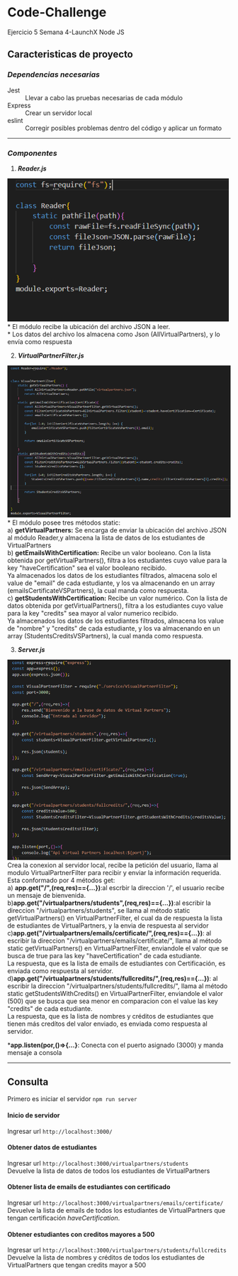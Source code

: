 # Code-Challenge
Ejercicio 5 Semana 4-LaunchX Node JS

## Caracteristicas de proyecto

<i><h3>Dependencias necesarias</h3></i>

<dl>
    <dt>Jest</dt>
        <dd>Llevar a cabo las pruebas necesarias de cada módulo</dd>
    <dt>Express</dt>
        <dd>Crear un servidor local</dd>
    <dt>eslint</dt>
        <dd>Corregir posibles problemas dentro del código y aplicar un formato</dd>
</dl>
<hr>

<i><h3>Componentes</h3></i>

1. <b><i>Reader.js</i></b>
<img src='./imagesCode/reader.png' width="500px">
* El módulo recibe la ubicación del archivo JSON a leer. <br>
* Los datos del archivo los almacena como Json (AllVirtualPartners), y lo envía como respuesta

2. <b><i>VirtualPartnerFilter.js</i></b>
<img src='./imagesCode/virtualpartner.png' width="900px">
* El módulo posee tres métodos static: <br>
a) <b>getVirtualPartners:</b> Se encarga de enviar la ubicación del archivo JSON al módulo Reader,y almacena la lista de datos de los estudiantes de VirtualPartners<br>
b) <b>getEmailsWithCertification:</b> Recibe un valor booleano. Con la lista obtenida por getVirtualPartners(), filtra a los estudiantes cuyo value para la key "haveCertification" sea el valor booleano recibido.<br>Ya almacenados los datos de los estudiantes filtrados, almacena solo el value de "email" de cada estudiante, y los va almacenando en un array (emailsCertificateVSPartners), la cual manda como respuesta.<br>
c) <b>getStudentsWithCertification:</b> Recibe un valor numérico. Con la lista de datos obtenida por getVirtualPartners(), filtra a los estudiantes cuyo value para la key "credits" sea mayor al valor numerico recibido.<br>Ya almacenados los datos de los estudiantes filtrados, almacena los value de "nombre" y "credits" de cada estudiante, y los va almacenando en un array (StudentsCreditsVSPartners), la cual manda como respuesta.<br>

3. <b><i>Server.js</i></b>
<img src="./imagesCode/server.png">  
Crea la conexion al servidor local, recibe la petición del usuario, llama al modulo VirtualPartnerFilter para recibir y enviar la información requerida.
Esta conformado por 4 métodos get:<br>
a) <b>app.get("/",(req,res)=={...})</b>:al escrbir la direccion '/', el usuario recibe un mensaje de bienvenida.<br>
b)<b>app.get("/virtualpartners/students",(req,res)=={...})</b>:al escribir la direccion "/virtualpartners/students", se llama al método static getVirtualPartners() en VirtualPartnerFilter, el cual da de respuesta la lista de estudiantes de VirtualPartners, y la envia de respuesta al servidor<br>
c)<b>app.get("/virtualpartners/emails/certificate/",(req,res)=={...})</b>: al escribir la direccion "/virtualpartners/emails/certificate/", llama al método static getVirtualPartners() en VirtualPartnerFilter, enviandole el valor que se busca de true para las key "haveCertification" de cada estudiante.<br>La respuesta, que es la lista de emails de estudiantes con Certificación, es enviada como respuesta al servidor.<br>
d)<b>app.get("/virtualpartners/students/fullcredits/",(req,res)=={...})</b>: al escribir la direccion "/virtualpartners/students/fullcredits/", llama al método static getStudentsWithCredits() en VirtualPartnerFilter, enviandole el valor (500) que se busca que sea menor en comparacion con el value las key "credits" de cada estudiante.<br>La respuesta, que es la lista de nombres y créditos de estudiantes que tienen más credítos del valor enviado, es enviada como respuesta al servidor.<br>

*<b>app.listen(por,()=>{...}</b>: Conecta con el puerto asignado (3000) y manda mensaje a consola
<hr>

## Consulta
Primero es iniciar el servidor <code>npm run server</code>

<h4>Inicio de servidor</h4>
Ingresar url <code>http://localhost:3000/</code>

<h4>Obtener datos de estudiantes</h4>
Ingresar url <code>http://localhost:3000/virtualpartners/students</code><br>
Devuelve la lista de datos de todos los estudiantes de VirtualPartners

<h4>Obtener lista de emails de estudiantes con certificado</h4>
Ingresar url <code>http://localhost:3000/virtualpartners/emails/certificate/</code><br>
Devuelve la lista de emails de todos los estudiantes de VirtualPartners que tengan certificación <i>haveCertification</i>.

<h4>Obtener estudiantes con creditos mayores a 500</h4>
Ingresar url <code>http://localhost:3000/virtualpartners/students/fullcredits</code><br>
Devuelve la lista de nombres y créditos de todos los estudiantes de VirtualPartners que tengan credits mayor a 500




